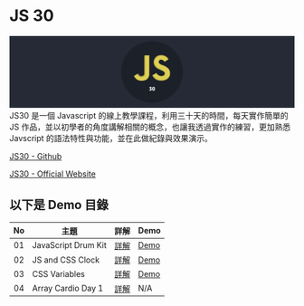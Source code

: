 # JS 30

![Banner](https://github.com/destiny5420/JS-30/blob/develop/page_source/banner.png)
JS30 是一個 Javascript 的線上教學課程，利用三十天的時間，每天實作簡單的 JS 作品，並以初學者的角度講解相關的概念，也讓我透過實作的練習，更加熟悉 Javscript 的語法特性與功能，並在此做紀錄與效果演示。

[JS30 - Github](https://github.com/wesbos/JavaScript30)

[JS30 - Official Website](https://javascript30.com/)

## 以下是 Demo 目錄

| No  | 主題                | 詳解                                                                                                  | Demo                                                                                    |
| :-: | ------------------- | ----------------------------------------------------------------------------------------------------- | --------------------------------------------------------------------------------------- |
| 01  | JavaScript Drum Kit | [詳解](https://github.com/destiny5420/JS-30/blob/develop/01%20-%20Javascript%20Drum%20Kit/README.md)  | [Demo](https://destiny5420.github.io/JS-30/01%20-%20Javascript%20Drum%20Kit/index.html) |
| 02  | JS and CSS Clock    | [詳解](https://github.com/destiny5420/JS-30/blob/develop/02%20-%20JS%20and%20CSS%20Clock/README.md)   | [Demo](https://destiny5420.github.io/JS-30/02%20-%20JS%20and%20CSS%20Clock/index.html)  |
| 03  | CSS Variables       | [詳解](https://github.com/destiny5420/JS-30/blob/develop/03%20-%20CSS%20Variables/README.md)          | [Demo](https://destiny5420.github.io/JS-30/03%20-%20CSS%20Variables/index.html)         |
| 04  | Array Cardio Day 1  | [詳解](https://github.com/destiny5420/JS-30/blob/develop/04%20-%20Array%20Cardio%20Day%201/README.md) | N/A                                                                                     |
